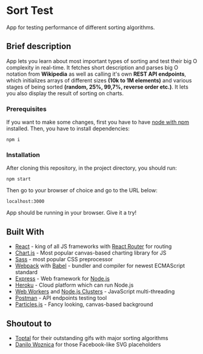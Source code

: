 # Sort Test

App for testing performance of different sorting algorithms.

## Brief description

App lets you learn about most important types of sorting and test their big O complexity in real-time.
It fetches short description and parses big O notation from **Wikipedia** as well as calling it's own
**REST API endpoints**, which initializes arrays of different sizes **(10k to 1M elements)** and various stages of
being sorted **(random, 25%, 99,7%, reverse order etc.)**. It lets you also display the result of sorting on charts.

### Prerequisites

If you want to make some changes, first you have to have [node with npm](https://nodejs.org/en/) installed.
Then, you have to install dependencies:

```
npm i
```

### Installation

After cloning this repository, in the project directory, you should run:

```
npm start
```

Then go to your browser of choice and go to the URL below:

```
localhost:3000
```

App should be running in your browser. Give it a try!

## Built With

* [React](https://reactjs.org/) - king of all JS frameworks with [React Router](https://reacttraining.com/react-router/) for routing
* [Chart.js](https://www.chartjs.org/) - Most popular canvas-based charting library for JS
* [Sass](https://sass-lang.com/) - most popular CSS preprocessor
* [Webpack](https://webpack.js.org/) with [Babel](https://babeljs.io/) - bundler and compiler for newest ECMAScript standard
* [Express](https://expressjs.com/) - Web framework for [Node.js](https://nodejs.org/en/)
* [Heroku](https://www.heroku.com/) - Cloud platform which can run Node.js
* [Web Workers](https://www.w3schools.com/html/html5_webworkers.asp) and [Node.js Clusters](https://nodejs.org/api/cluster.html) - JavaScript multi-threading
* [Postman](https://www.getpostman.com/) - API endpoints testing tool
* [Particles.js](https://vincentgarreau.com/particles.js/) - Fancy looking, canvas-based background

## Shoutout to
* [Toptal](https://www.toptal.com/developers/sorting-algorithms) for their outstanding gifs with major sorting algorithms
* [Danilo Woznica](https://github.com/danilowoz/react-content-loader) for those Facebook-like SVG placeholders
